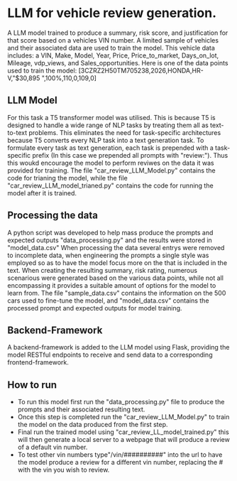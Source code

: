 # LLM for vehicle review generation.

A LLM model trained to produce a summary, risk score, and justification for that score based on a vehicles VIN number. A limited sample of vehicles and their associated data
are used to train the model. This vehicle data includes: a VIN, Make, Model, Year, Price, Price_to_market, Days_on_lot, Mileage, vdp_views, and Sales_opportunities.
Here is one of the data points used to train the model: [3CZRZ2H50TM705238,2026,HONDA,HR-V,"$30,895 ",100%,110,0,109,0]

## LLM Model

For this task a T5 transformer model was utilised. This is because T5 is designed to handle a wide range of NLP tasks by treating them all as text-to-text problems. 
This eliminates the need for task-specific architectures because T5 converts every NLP task into a text generation task.
To formulate every task as text generation, each task is prepended with a task-specific prefix (In this case we prepended all prompts with "review:"). 
Thus this woukd encourage the model to perform reviwes on the data it was provided for training.
The file "car_review_LLM_Model.py" contains the code for trianing the model, while the file "car_review_LLM_model_trianed.py" contains the code for running the model after it is trained.

## Processing the data
A python script was developed to help mass produce the prompts and expected outputs "data_processing.py" and the results were stored in "model_data.csv"
When processing the data several entrys were removed to incomplete data, when engineering the prompts a single style was employed so as to have the model focus more on the that is included in the text.
When creating the resulting summary, risk rating, numerous scenarious were generated based on the various data points, while not all encompassing it provides a suitable amount of options for the model to learn from.
The file "sample_data.csv" contains the information on the 500 cars used to fine-tune the model, and "model_data.csv" contains the processed prompt and expected outputs for model training.

## Backend-Framework
A backend-framework is added to the LLM model using Flask, providing the model RESTful endpoints to receive and send data to a corresponding frontend-framework.

## How to run
+ To run this model first run the "data_processing.py" file to produce the prompts and their associated resulting text.
+ Once this step is completed run the "car_review_LLM_Model.py" to train the model on the data produced from the first step.
+ Final run the trained model using "car_review_LL_model_trained.py" this will then generate a local server to a webpage that will produce a review of a default vin number.
+ To test other vin numbers type"/vin/##########" into the url to have the model produce a review for a different vin  number, replacing the # with the vin you wish to review.
